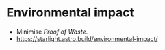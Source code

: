 ---
---

# Environmental impact

- Minimise _Proof of Waste_.
- https://starlight.astro.build/environmental-impact/
